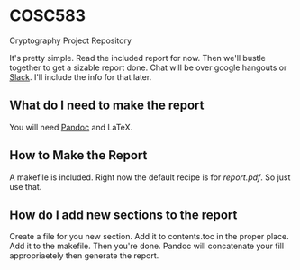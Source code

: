 # COSC583
Cryptography Project Repository

It's pretty simple. Read the included report for now. Then we'll bustle together to get 
a sizable report done. Chat will be over google hangouts or [Slack](https://slack.com/).
I'll include the info for that later.

## What do I need to make the report
You will need [Pandoc](https://pandoc.org) and LaTeX. 

## How to Make the Report

A makefile is included. Right now the default recipe is for _report.pdf_. So just use that.

## How do I add new sections to the report

Create a file for you new section. Add it to contents.toc in the proper place. Add it 
to the makefile. Then you're done. Pandoc will concatenate your fill appropriaetely 
then generate the report.
